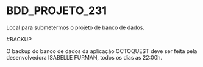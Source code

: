 # BDD_PROJETO_231
Local para submetermos o projeto de banco de dados.

#BACKUP

O backup do banco de dados da aplicação OCTOQUEST deve ser feita pela desenvolvedora ISABELLE FURMAN, todos os dias as 22:00h. 

